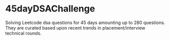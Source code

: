 # 45dayDSAChallenge
Solving Leetcode dsa questions for 45 days amounting up to 280 questions. They are curated based upon recent trends in placement/interview technical rounds.
